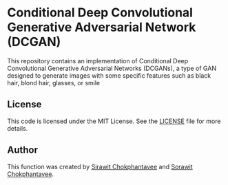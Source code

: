 # Conditional Deep Convolutional Generative Adversarial Network (DCGAN)
This repository contains an implementation of Conditional Deep Convolutional Generative Adversarial Networks (DCGANs), a type of GAN designed to generate images with some specific features such as black hair, blond hair, glasses, or smile

## License
This code is licensed under the MIT License. See the [LICENSE](LICENSE) file for more details.


## Author
This function was created by [Sirawit Chokphantavee](https://github.com/SirawitC) and [Sorawit Chokphantavee](https://github.com/SorawitChok).
